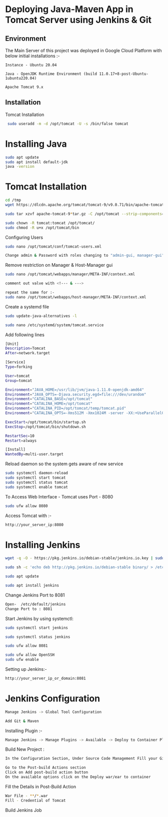 
# Deploying Java-Maven App in Tomcat Server using Jenkins & Git




## Environment 

The Main Server of this project was deployed in Google Cloud Platform with below initial installations :-

`Instance - Ubuntu 20.04`

`Java - OpenJDK Runtime Environment (build 11.0.17+8-post-Ubuntu-1ubuntu220.04)`

`Apache Tomcat 9.x`

## Installation

Tomcat Installation
```bash
 sudo useradd -m -d /opt/tomcat -U -s /bin/false tomcat

```
# Installing Java
   ```bash
 sudo apt update
 sudo apt install default-jdk
 java -version

``` 
# Tomcat Installation 
   ```bash
cd /tmp
 wget https://dlcdn.apache.org/tomcat/tomcat-9/v9.0.71/bin/apache-tomcat-9.0.71.tar.gz

``` 
  ```bash 
sudo tar xzvf apache-tomcat-9*tar.gz -C /opt/tomcat --strip-components=1
```
```bash
sudo chown -R tomcat:tomcat /opt/tomcat/
sudo chmod -R u+x /opt/tomcat/bin
```
Configuring Users
```bash
sudo nano /opt/tomcat/conf/tomcat-users.xml 
```
```bash
Change admin & Password with roles changing to "admin-gui, manager-gui"
```
Remove restriction on Manager & Host-Manager gui

```bash 
sudo nano /opt/tomcat/webapps/manager/META-INF/context.xml
```
```bash 
comment out valve with <!--- & --->
```
```bash
repeat the same for :-
sudo nano /opt/tomcat/webapps/host-manager/META-INF/context.xml
```
Create a systemd file
```bash
sudo update-java-alternatives -l
```
```bash 
sudo nano /etc/systemd/system/tomcat.service 
```
Add following lines 
```bash
[Unit]
Description=Tomcat
After=network.target

[Service]
Type=forking

User=tomcat
Group=tomcat

Environment="JAVA_HOME=/usr/lib/jvm/java-1.11.0-openjdk-amd64"
Environment="JAVA_OPTS=-Djava.security.egd=file:///dev/urandom"
Environment="CATALINA_BASE=/opt/tomcat"
Environment="CATALINA_HOME=/opt/tomcat"
Environment="CATALINA_PID=/opt/tomcat/temp/tomcat.pid"
Environment="CATALINA_OPTS=-Xms512M -Xmx1024M -server -XX:+UseParallelGC"

ExecStart=/opt/tomcat/bin/startup.sh
ExecStop=/opt/tomcat/bin/shutdown.sh

RestartSec=10
Restart=always

[Install]
WantedBy=multi-user.target
```
Reload daemon so the system gets aware of new service

```bash
sudo systemctl daemon-reload
sudo systemctl start tomcat
sudo systemctl status tomcat
sudo systemctl enable tomcat
```
To Access Web Interface - Tomcat uses Port - 8080
```bash
sudo ufw allow 8080
```
Access Tomcat with :-
```bash
http://your_server_ip:8080
```
# Installing Jenkins

```bash
wget -q -O - https://pkg.jenkins.io/debian-stable/jenkins.io.key | sudo apt-key add -
```
```bash
sudo sh -c 'echo deb http://pkg.jenkins.io/debian-stable binary/ > /etc/apt/sources.list.d/jenkins.list'
```
```bash 
sudo apt update
```
```bash
sudo apt install jenkins
```
Change Jenkins Port to 8081
```bash
Open-  /etc/default/jenkins
Change Port to : 8081
```
Start Jenkins by using systemctl:
```bash
sudo systemctl start jenkins
```
```bash
sudo systemctl status jenkins
```
```bash
sudo ufw allow 8081
```
```bash
sudo ufw allow OpenSSH
sudo ufw enable
```
Setting up Jenkins:-
```bash
http://your_server_ip_or_domain:8081
```

# Jenkins Configuration

```bash
Manage Jenkins -> Global Tool Configuration

Add Git & Maven 
```
Installing Plugin :-
```bash
Manage Jenkins -> Manage Plugins -> Available -> Deploy to Container Plugin
```
Build New Project :
```bash
In the Configuration Section, Under Source Code Management Fill your Github/BeanStalk/Gitlab Repository URL
```
```bash
Go to the Post-build Actions section
Click on Add post-build action button
On the available options click on the Deploy war/ear to container
```
Fill the Details in Post-Build Action
```bash
War File - **/*.war
Fill - Credential of Tomcat
```
Build Jenkins Job